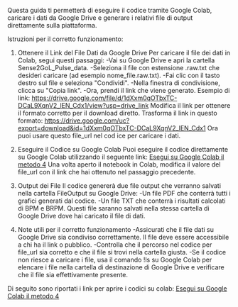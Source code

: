 Questa guida ti permetterà di eseguire il codice tramite Google Colab, caricare i dati da Google Drive e generare i relativi file di output direttamente sulla piattaforma. 

Istruzioni per il corretto funzionamento:
1. Ottenere il Link del File Dati da Google Drive
Per caricare il file dei dati in Colab, segui questi passaggi:
-Vai su Google Drive e apri la cartella Sense2GoL_Pulse_data.
-Seleziona il file con estensione .raw.txt che desideri caricare (ad esempio nome_file.raw.txt).
-Fai clic con il tasto destro sul file e seleziona "Condividi".
-Nella finestra di condivisione, clicca su "Copia link".
-Ora, prendi il link che viene generato. Esempio di link: https://drive.google.com/file/d/1dXxm0qOTbxTC-DCaL9XqnV2_lEN_Cdx1/view?usp=drive_link
Modifica il link per ottenere il formato corretto per il download diretto. Trasforma il link in questo formato: https://drive.google.com/uc?export=download&id=1dXxm0qOTbxTC-DCaL9XqnV2_lEN_Cdx1
Ora puoi usare questo file_url nel cod
ice per caricare i dati.

2. Eseguire il Codice su Google Colab
Puoi eseguire il codice direttamente su Google Colab utilizzando il seguente link:
[Esegui su Google Colab il metodo 4](https://colab.research.google.com/github/microlab-unibg/Sense2Gol-Pulse-vital-Parameters/blob/Caricamento-file-e-collegamento-al-drive/MetodiDiRimozione/RImozione_Metodo4.ipynb)
Una volta aperto il notebook in Colab, modifica il valore del file_url con il link che hai ottenuto nel passaggio precedente.

3. Output dei File
Il codice genererà due file output che verranno salvati nella cartella FileOutput su Google Drive:
-Un file PDF che conterrà tutti i grafici generati dal codice.
-Un file TXT che conterrà i risultati calcolati di BPM e BRPM.
Questi file saranno salvati nella stessa cartella di Google Drive dove hai caricato il file di dati.

4. Note utili per il corretto funzionamento
-Assicurati che il file dati su Google Drive sia condiviso correttamente. Il file deve essere accessibile a chi ha il link o pubblico.
-Controlla che il percorso nel codice per file_url sia corretto e che il file si trovi nella cartella giusta.
-Se il codice non riesce a caricare i file, usa il comando !ls su Google Colab per elencare i file nella cartella di destinazione di Google Drive e verificare che il file sia effettivamente presente.


Di seguito sono riportati i link per aprire i codici su colab:
[Esegui su Google Colab il metodo 4](https://colab.research.google.com/github/microlab-unibg/Sense2Gol-Pulse-vital-Parameters/blob/Caricamento-file-e-collegamento-al-drive/MetodiDiRimozione/RImozione_Metodo4.ipynb)


